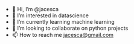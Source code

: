 - 👋 Hi, I’m @jacesca
- 👀 I’m interested in datascience
- 🌱 I’m currently learning machine learning
- 💞️ I’m looking to collaborate on python projects
- 📫 How to reach me jacesca@gmail.com

<!---
jacesca/jacesca is a ✨ special ✨ repository because its `README.md` (this file) appears on your GitHub profile.
You can click the Preview link to take a look at your changes.
--->
